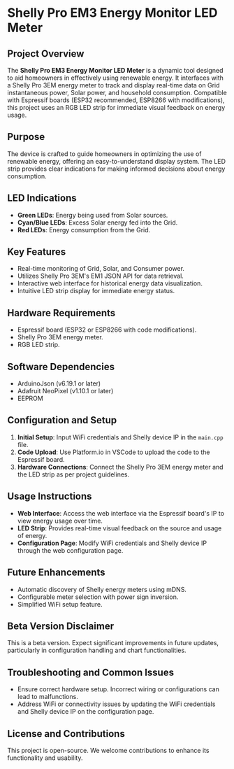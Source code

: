 # Shelly Pro EM3 Energy Monitor LED Meter

## Project Overview
The **Shelly Pro EM3 Energy Monitor LED Meter** is a dynamic tool designed to aid homeowners in effectively using renewable energy. It interfaces with a Shelly Pro 3EM energy meter to track and display real-time data on Grid instantaneous power, Solar power, and household consumption. Compatible with Espressif boards (ESP32 recommended, ESP8266 with modifications), this project uses an RGB LED strip for immediate visual feedback on energy usage.

## Purpose
The device is crafted to guide homeowners in optimizing the use of renewable energy, offering an easy-to-understand display system. The LED strip provides clear indications for making informed decisions about energy consumption.

## LED Indications
- **Green LEDs**: Energy being used from Solar sources.
- **Cyan/Blue LEDs**: Excess Solar energy fed into the Grid.
- **Red LEDs**: Energy consumption from the Grid.

## Key Features
- Real-time monitoring of Grid, Solar, and Consumer power.
- Utilizes Shelly Pro 3EM's EM1 JSON API for data retrieval.
- Interactive web interface for historical energy data visualization.
- Intuitive LED strip display for immediate energy status.

## Hardware Requirements
- Espressif board (ESP32 or ESP8266 with code modifications).
- Shelly Pro 3EM energy meter.
- RGB LED strip.

## Software Dependencies
- ArduinoJson (v6.19.1 or later)
- Adafruit NeoPixel (v1.10.1 or later)
- EEPROM

## Configuration and Setup
1. **Initial Setup**: Input WiFi credentials and Shelly device IP in the `main.cpp` file.
2. **Code Upload**: Use Platform.io in VSCode to upload the code to the Espressif board.
3. **Hardware Connections**: Connect the Shelly Pro 3EM energy meter and the LED strip as per project guidelines.

## Usage Instructions
- **Web Interface**: Access the web interface via the Espressif board's IP to view energy usage over time.
- **LED Strip**: Provides real-time visual feedback on the source and usage of energy.
- **Configuration Page**: Modify WiFi credentials and Shelly device IP through the web configuration page.

## Future Enhancements
- Automatic discovery of Shelly energy meters using mDNS.
- Configurable meter selection with power sign inversion.
- Simplified WiFi setup feature.

## Beta Version Disclaimer
This is a beta version. Expect significant improvements in future updates, particularly in configuration handling and chart functionalities.

## Troubleshooting and Common Issues
- Ensure correct hardware setup. Incorrect wiring or configurations can lead to malfunctions.
- Address WiFi or connectivity issues by updating the WiFi credentials and Shelly device IP on the configuration page.

## License and Contributions
This project is open-source. We welcome contributions to enhance its functionality and usability.

